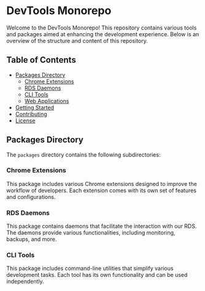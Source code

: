 # DevTools Monorepo

Welcome to the DevTools Monorepo! This repository contains various tools and packages aimed at enhancing the development experience. Below is an overview of the structure and content of this repository.

## Table of Contents

- [Packages Directory](#packages-directory)
  - [Chrome Extensions](#chrome-extensions)
  - [RDS Daemons](#rds-daemons)
  - [CLI Tools](#cli-tools)
  - [Web Applications](#web-applications)
- [Getting Started](#getting-started)
- [Contributing](#contributing)
- [License](#license)

## Packages Directory

The `packages` directory contains the following subdirectories:

### Chrome Extensions

This package includes various Chrome extensions designed to improve the workflow of developers. Each extension comes with its own set of features and configurations.

### RDS Daemons

This package contains daemons that facilitate the interaction with our RDS.
The daemons provide various functionalities, including monitoring, backups, and more.

### CLI Tools

This package includes command-line utilities that simplify various development tasks. Each tool has its own functionality and can be used independently.
